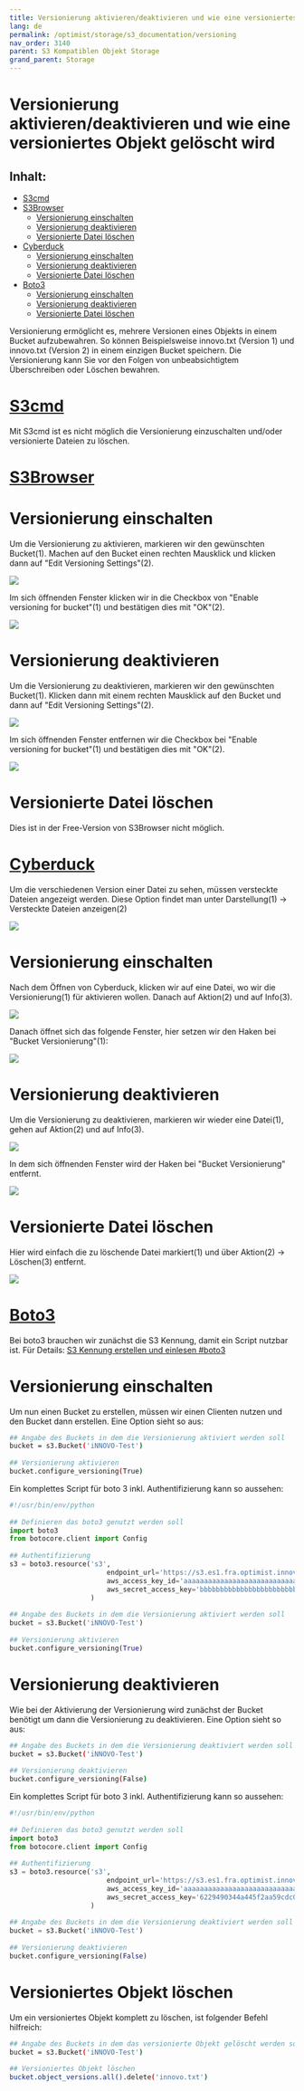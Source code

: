 ```yaml
---
title: Versionierung aktivieren/deaktivieren und wie eine versioniertes Objekt gelöscht wird
lang: de
permalink: /optimist/storage/s3_documentation/versioning
nav_order: 3140
parent: S3 Kompatiblen Objekt Storage
grand_parent: Storage
---
```


Versionierung aktivieren/deaktivieren und wie eine versioniertes Objekt gelöscht wird
=================================================

Inhalt:
---------
- [S3cmd](#s3cmd)
- [S3Browser](#s3browser)
	- [Versionierung einschalten](#versionierung-einschalten)
	- [Versionierung deaktivieren](#versionierung-deaktivieren)
	- [Versionierte Datei löschen](#versionierte-datei-löschen)
- [Cyberduck](#cyberduck)
	- [Versionierung einschalten](#versionierung-einschalten-1)
	- [Versionierung deaktivieren](#versionierung-deaktivieren-1)
	- [Versionierte Datei löschen](#versionierte-datei-löschen-1)
- [Boto3](#boto3)
	- [Versionierung einschalten](#versionierung-einschalten-2)
	- [Versionierung deaktivieren](#versionierung-deaktivieren-2)
	- [Versionierte Datei löschen](#versioniertes-objekt-löschen)

Versionierung ermöglicht es, mehrere Versionen eines Objekts in einem Bucket aufzubewahren.
So können Beispielsweise innovo.txt (Version 1) und innovo.txt (Version 2) in einem einzigen Bucket speichern.
Die Versionierung kann Sie vor den Folgen von unbeabsichtigtem Überschreiben oder Löschen bewahren.

[S3cmd](#s3cmd)
=============
Mit S3cmd ist es nicht möglich die Versionierung einzuschalten und/oder versionierte Dateien zu löschen.

[S3Browser](#s3browser)
=============

# Versionierung einschalten

Um die Versionierung zu aktivieren, markieren wir den gewünschten Bucket(1).
Machen auf den Bucket einen rechten Mausklick und klicken dann auf "Edit Versioning Settings"(2).

![](attachments/Versioning1.png)

Im sich öffnenden Fenster klicken wir in die Checkbox von "Enable versioning for bucket"(1) und bestätigen dies mit "OK"(2).

![](attachments/Versioning2.png)

# Versionierung deaktivieren

Um die Versionierung zu deaktivieren, markieren wir den gewünschten Bucket(1).
Klicken dann mit einem rechten Mausklick auf den Bucket und dann auf "Edit Versioning Settings"(2).

![](attachments/Versioning3.png)

Im sich öffnenden Fenster entfernen wir die Checkbox bei "Enable versioning for bucket"(1) und bestätigen dies mit "OK"(2).

![](attachments/Versioning4.png)

# Versionierte Datei löschen

Dies ist in der Free-Version von S3Browser nicht möglich.

[Cyberduck](#cyberduck)
=============

Um die verschiedenen Version einer Datei zu sehen, müssen versteckte Dateien angezeigt werden.
Diese Option findet man unter Darstellung(1) → Versteckte Dateien anzeigen(2)

![](attachments/Versioning5.png)

# Versionierung einschalten

Nach dem Öffnen von Cyberduck, klicken wir auf eine Datei, wo wir die Versionierung(1) für aktivieren wollen.
Danach auf Aktion(2) und auf Info(3).

![](attachments/Versioning6.png)

Danach öffnet sich das folgende Fenster, hier setzen wir den Haken bei "Bucket Versionierung"(1):

![](attachments/Versioning7.png)

# Versionierung deaktivieren

Um die Versionierung zu deaktivieren, markieren wir wieder eine Datei(1), gehen auf Aktion(2) und auf Info(3).

![](attachments/Versioning8.png)

In dem sich öffnenden Fenster wird der Haken bei "Bucket Versionierung" entfernt.

![](attachments/Versioning9.png)

# Versionierte Datei löschen

Hier wird einfach die zu löschende Datei markiert(1) und über Aktion(2) → Löschen(3) entfernt.

![](attachments/Versioning10.png)

[Boto3](#Boto3)
=============

Bei boto3 brauchen wir zunächst die S3 Kennung, damit ein Script nutzbar ist. Für Details: [S3 Kennung erstellen und einlesen #boto3](https://docs.gec.io/de/optimist/storage/s3_documentation/createanduses3credentials)

# Versionierung einschalten

Um nun einen Bucket zu erstellen, müssen wir einen Clienten nutzen und den Bucket dann erstellen. 
Eine Option sieht so aus:

```bash
## Angabe des Buckets in dem die Versionierung aktiviert werden soll
bucket = s3.Bucket('iNNOVO-Test')
 
## Versionierung aktivieren
bucket.configure_versioning(True)
```

Ein komplettes Script für boto 3 inkl. Authentifizierung kann so aussehen:

```python
#!/usr/bin/env/python
 
## Definieren das boto3 genutzt werden soll
import boto3
from botocore.client import Config
 
## Authentifizierung
s3 = boto3.resource('s3',
                        endpoint_url='https://s3.es1.fra.optimist.innovo.cloud',
                        aws_access_key_id='aaaaaaaaaaaaaaaaaaaaaaaaaaaaaaa',
                        aws_secret_access_key='bbbbbbbbbbbbbbbbbbbbbbbbbbbbbbbb',
                    )
 
## Angabe des Buckets in dem die Versionierung aktiviert werden soll
bucket = s3.Bucket('iNNOVO-Test')
 
## Versionierung aktivieren
bucket.configure_versioning(True)
```

# Versionierung deaktivieren

Wie bei der Aktivierung der Versionierung wird zunächst der Bucket benötigt um dann die Versionierung zu deaktivieren. 
Eine Option sieht so aus:

```bash
## Angabe des Buckets in dem die Versionierung deaktiviert werden soll
bucket = s3.Bucket('iNNOVO-Test')
 
## Versionierung deaktivieren
bucket.configure_versioning(False)
``` 
Ein komplettes Script für boto 3 inkl. Authentifizierung kann so aussehen:

```python
#!/usr/bin/env/python
 
## Definieren das boto3 genutzt werden soll
import boto3
from botocore.client import Config
 
## Authentifizierung
s3 = boto3.resource('s3',
                        endpoint_url='https://s3.es1.fra.optimist.innovo.cloud',
                        aws_access_key_id='aaaaaaaaaaaaaaaaaaaaaaaaaaaaaaa',
                        aws_secret_access_key='6229490344a445f2aa59cdc0e53add88',
                    )
 
## Angabe des Buckets in dem die Versionierung deaktiviert werden soll
bucket = s3.Bucket('iNNOVO-Test')
 
## Versionierung deaktivieren
bucket.configure_versioning(False)
```

# Versioniertes Objekt löschen

Um ein versioniertes Objekt komplett zu löschen, ist folgender Befehl hilfreich:

```bash
## Angabe des Buckets in dem das versionierte Objekt gelöscht werden soll
bucket = s3.Bucket('iNNOVO-Test')
 
## Versioniertes Objekt löschen
bucket.object_versions.all().delete('innovo.txt')
```
